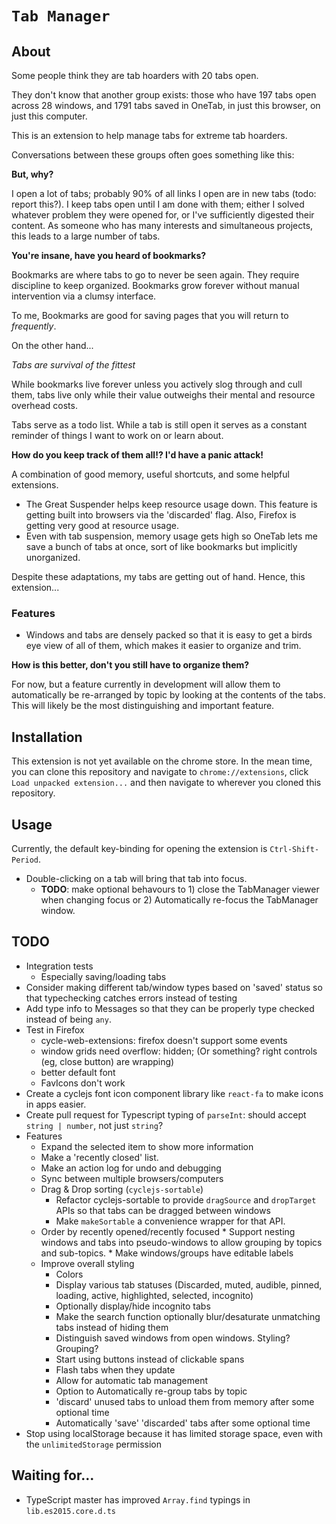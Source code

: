 # `Tab Manager` #

## About ##

Some people think they are tab hoarders with 20 tabs open.

They don't know that another group exists: those who have 197 tabs open across 28 windows, and 1791 tabs saved in OneTab, in just this browser, on just this computer.

This is an extension to help manage tabs for extreme tab hoarders.

Conversations between these groups often goes something like this:

**But, why?**

I open a lot of tabs; probably 90% of all links I open are in new tabs (todo: report this?). I keep tabs open until I am done with them; either I solved whatever problem they were opened for, or I've sufficiently digested their content. As someone who has many interests and simultaneous projects, this leads to a large number of tabs.

**You're insane, have you heard of bookmarks?**

Bookmarks are where tabs to go to never be seen again. They require discipline to keep organized. Bookmarks grow forever without manual intervention via a clumsy interface.

To me, Bookmarks are good for saving pages that you will return to _frequently_.

On the other hand...

_Tabs are survival of the fittest_

While bookmarks live forever unless you actively slog through and cull them, tabs live only while their value outweighs their mental and resource overhead costs.

Tabs serve as a todo list. While a tab is still open it serves as a constant reminder of things I want to work on or learn about.

**How do you keep track of them all!? I'd have a panic attack!**

A combination of good memory, useful shortcuts, and some helpful extensions.
* The Great Suspender helps keep resource usage down. This feature is getting built into browsers via the 'discarded' flag. Also, Firefox is getting very good at resource usage.
* Even with tab suspension, memory usage gets high so OneTab lets me save a bunch of tabs at once, sort of like bookmarks but implicitly unorganized.

Despite these adaptations, my tabs are getting out of hand. Hence, this extension...

### Features ###
* Windows and tabs are densely packed so that it is easy to get a birds eye view of all of them, which makes it easier to organize and trim.

**How is this better, don't you still have to organize them?**

For now, but a feature currently in development will allow them to automatically be re-arranged by topic by looking at the contents of the tabs. This will likely be the most distinguishing and important feature.


## Installation ##
This extension is not yet available on the chrome store. In the mean time, you can clone this repository and navigate to `chrome://extensions`, click `Load unpacked extension...` and then navigate to wherever you cloned this repository.

## Usage ##
Currently, the default key-binding for opening the extension is `Ctrl-Shift-Period`.

- Double-clicking on a tab will bring that tab into focus.
  - **TODO**: make optional behavours to 1) close the TabManager viewer when changing focus or 2) Automatically re-focus the TabManager window.

## TODO ##

* Integration tests
  * Especially saving/loading tabs
* Consider making different tab/window types based on 'saved' status so that typechecking catches errors instead of testing
* Add type info to Messages so that they can be properly type checked instead of being `any`.
* Test in Firefox
  * cycle-web-extensions: firefox doesn't support some events
  * window grids need overflow: hidden; (Or something? right controls (eg, close button) are wrapping)
  * better default font
  * FavIcons don't work
* Create a cyclejs font icon component library like `react-fa` to make icons in apps easier.
* Create pull request for Typescript typing of `parseInt`: should accept `string | number`, not just `string`?
* Features
  * Expand the selected item to show more information
  * Make a 'recently closed' list.
  * Make an action log for undo and debugging
  * Sync between multiple browsers/computers
  * Drag & Drop sorting (`cyclejs-sortable`)
    * Refactor cyclejs-sortable to provide `dragSource` and `dropTarget` APIs so that tabs can be dragged between windows
    * Make `makeSortable` a convenience wrapper for that API.
  * Order by recently opened/recently focused
		* Support nesting windows and tabs into pseudo-windows to allow grouping by topics and sub-topics.
		* Make windows/groups have editable labels
  * Improve overall styling
    * Colors
    * Display various tab statuses (Discarded, muted, audible, pinned, loading, active, highlighted, selected, incognito)
    * Optionally display/hide incognito tabs
    * Make the search function optionally blur/desaturate unmatching tabs instead of hiding them
    * Distinguish saved windows from open windows. Styling? Grouping?
    * Start using buttons instead of clickable spans
    * Flash tabs when they update
    * Allow for automatic tab management
    * Option to Automatically re-group tabs by topic
    * 'discard' unused tabs to unload them from memory after some optional time
    * Automatically 'save' 'discarded' tabs after some optional time
* Stop using localStorage because it has limited storage space, even with the `unlimitedStorage` permission

## Waiting for... ##

* TypeScript master has improved `Array.find` typings in `lib.es2015.core.d.ts`
